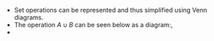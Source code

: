 - Set operations can be represented and thus simplified using Venn diagrams.
- The operation $A\cup B$ can be seen below as a diagram:,
- 